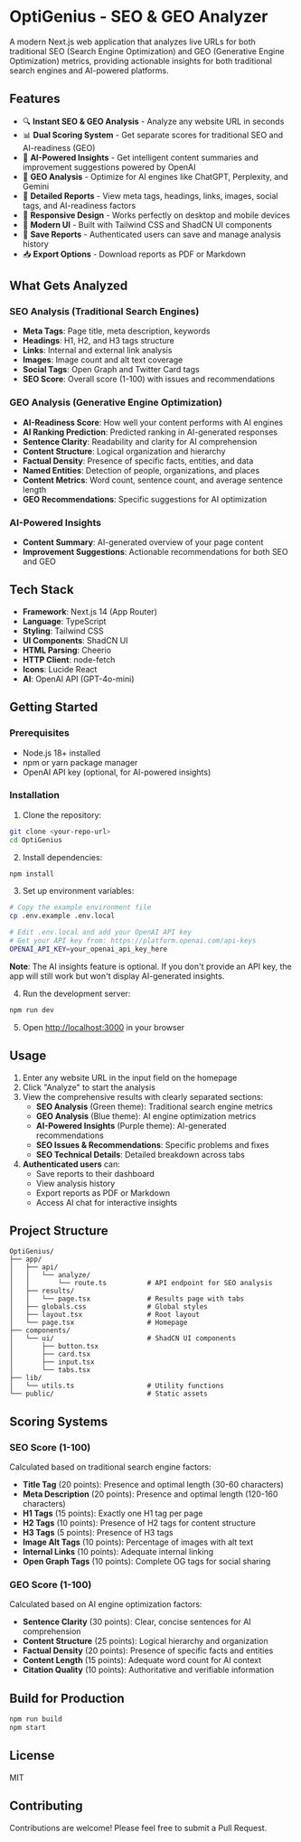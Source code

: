 # OptiGenius - SEO & GEO Analyzer

A modern Next.js web application that analyzes live URLs for both traditional SEO (Search Engine Optimization) and GEO (Generative Engine Optimization) metrics, providing actionable insights for both traditional search engines and AI-powered platforms.

## Features

- 🔍 **Instant SEO & GEO Analysis** - Analyze any website URL in seconds
- 📊 **Dual Scoring System** - Get separate scores for traditional SEO and AI-readiness (GEO)
- 🤖 **AI-Powered Insights** - Get intelligent content summaries and improvement suggestions powered by OpenAI
- 🧠 **GEO Analysis** - Optimize for AI engines like ChatGPT, Perplexity, and Gemini
- 🎯 **Detailed Reports** - View meta tags, headings, links, images, social tags, and AI-readiness factors
- 📱 **Responsive Design** - Works perfectly on desktop and mobile devices
- 🎨 **Modern UI** - Built with Tailwind CSS and ShadCN UI components
- 💾 **Save Reports** - Authenticated users can save and manage analysis history
- 📥 **Export Options** - Download reports as PDF or Markdown

## What Gets Analyzed

### SEO Analysis (Traditional Search Engines)
- **Meta Tags**: Page title, meta description, keywords
- **Headings**: H1, H2, and H3 tags structure
- **Links**: Internal and external link analysis
- **Images**: Image count and alt text coverage
- **Social Tags**: Open Graph and Twitter Card tags
- **SEO Score**: Overall score (1-100) with issues and recommendations

### GEO Analysis (Generative Engine Optimization)
- **AI-Readiness Score**: How well your content performs with AI engines
- **AI Ranking Prediction**: Predicted ranking in AI-generated responses
- **Sentence Clarity**: Readability and clarity for AI comprehension
- **Content Structure**: Logical organization and hierarchy
- **Factual Density**: Presence of specific facts, entities, and data
- **Named Entities**: Detection of people, organizations, and places
- **Content Metrics**: Word count, sentence count, and average sentence length
- **GEO Recommendations**: Specific suggestions for AI optimization

### AI-Powered Insights
- **Content Summary**: AI-generated overview of your page content
- **Improvement Suggestions**: Actionable recommendations for both SEO and GEO

## Tech Stack

- **Framework**: Next.js 14 (App Router)
- **Language**: TypeScript
- **Styling**: Tailwind CSS
- **UI Components**: ShadCN UI
- **HTML Parsing**: Cheerio
- **HTTP Client**: node-fetch
- **Icons**: Lucide React
- **AI**: OpenAI API (GPT-4o-mini)

## Getting Started

### Prerequisites

- Node.js 18+ installed
- npm or yarn package manager
- OpenAI API key (optional, for AI-powered insights)

### Installation

1. Clone the repository:
```bash
git clone <your-repo-url>
cd OptiGenius
```

2. Install dependencies:
```bash
npm install
```

3. Set up environment variables:
```bash
# Copy the example environment file
cp .env.example .env.local

# Edit .env.local and add your OpenAI API key
# Get your API key from: https://platform.openai.com/api-keys
OPENAI_API_KEY=your_openai_api_key_here
```

**Note**: The AI insights feature is optional. If you don't provide an API key, the app will still work but won't display AI-generated insights.

4. Run the development server:
```bash
npm run dev
```

5. Open [http://localhost:3000](http://localhost:3000) in your browser

## Usage

1. Enter any website URL in the input field on the homepage
2. Click "Analyze" to start the analysis
3. View the comprehensive results with clearly separated sections:
   - **SEO Analysis** (Green theme): Traditional search engine metrics
   - **GEO Analysis** (Blue theme): AI engine optimization metrics
   - **AI-Powered Insights** (Purple theme): AI-generated recommendations
   - **SEO Issues & Recommendations**: Specific problems and fixes
   - **SEO Technical Details**: Detailed breakdown across tabs
4. **Authenticated users** can:
   - Save reports to their dashboard
   - View analysis history
   - Export reports as PDF or Markdown
   - Access AI chat for interactive insights

## Project Structure

```
OptiGenius/
├── app/
│   ├── api/
│   │   └── analyze/
│   │       └── route.ts          # API endpoint for SEO analysis
│   ├── results/
│   │   └── page.tsx              # Results page with tabs
│   ├── globals.css               # Global styles
│   ├── layout.tsx                # Root layout
│   └── page.tsx                  # Homepage
├── components/
│   └── ui/                       # ShadCN UI components
│       ├── button.tsx
│       ├── card.tsx
│       ├── input.tsx
│       └── tabs.tsx
├── lib/
│   └── utils.ts                  # Utility functions
└── public/                       # Static assets
```

## Scoring Systems

### SEO Score (1-100)
Calculated based on traditional search engine factors:
- **Title Tag** (20 points): Presence and optimal length (30-60 characters)
- **Meta Description** (20 points): Presence and optimal length (120-160 characters)
- **H1 Tags** (15 points): Exactly one H1 tag per page
- **H2 Tags** (10 points): Presence of H2 tags for content structure
- **H3 Tags** (5 points): Presence of H3 tags
- **Image Alt Tags** (10 points): Percentage of images with alt text
- **Internal Links** (10 points): Adequate internal linking
- **Open Graph Tags** (10 points): Complete OG tags for social sharing

### GEO Score (1-100)
Calculated based on AI engine optimization factors:
- **Sentence Clarity** (30 points): Clear, concise sentences for AI comprehension
- **Content Structure** (25 points): Logical hierarchy and organization
- **Factual Density** (20 points): Presence of specific facts and entities
- **Content Length** (15 points): Adequate word count for AI context
- **Citation Quality** (10 points): Authoritative and verifiable information

## Build for Production

```bash
npm run build
npm start
```

## License

MIT

## Contributing

Contributions are welcome! Please feel free to submit a Pull Request.
